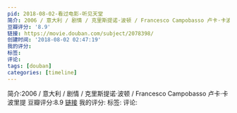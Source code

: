 ```yaml
---
pid: 2018-08-02-看过电影-听见天堂
简介: 2006 / 意大利 / 剧情 / 克里斯提诺·波顿 / Francesco Campobasso 卢卡·卡波里提
豆瓣评分: '8.9'
链接: https://movie.douban.com/subject/2078398/
创建时间: '2018-08-02 02:47:19'
我的评分:
标签:
评论:
tags: [douban]
categories: [timeline]
---
```

简介:2006 / 意大利 / 剧情 / 克里斯提诺·波顿 / Francesco Campobasso 卢卡·卡波里提
豆瓣评分:8.9
[链接](https://movie.douban.com/subject/2078398/)
我的评分:
标签:
评论:

